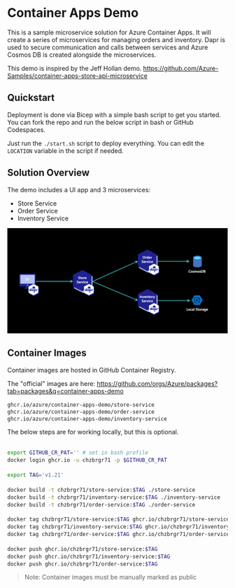# Container Apps Demo

This is a sample microservice solution for Azure Container Apps.  It will create a series of microservices for managing orders and inventory. Dapr is used to secure communication and calls between services and Azure Cosmos DB is created alongside the microservices.

This demo is inspired by the Jeff Hollan demo. https://github.com/Azure-Samples/container-apps-store-api-microservice

## Quickstart

Deployment is done via Bicep with a simple bash script to get you started. You can fork the repo and run the below script in bash or GitHub Codespaces. 

Just run the `./start.sh` script to deploy everything. You can edit the `LOCATION` variable in the script if needed.

## Solution Overview

The demo includes a UI app and 3 microservices:

* Store Service
* Order Service
* Inventory Service

![image of architecture](./assets/app-diagram.png)

## Container Images

Container images are hosted in GitHub Container Registry.

The "official" images are here: https://github.com/orgs/Azure/packages?tab=packages&q=container-apps-demo

```
ghcr.io/azure/container-apps-demo/store-service
ghcr.io/azure/container-apps-demo/order-service
ghcr.io/azure/container-apps-demo/inventory-service
```

The below steps are for working locally, but this is optional.

```bash

export GITHUB_CR_PAT='' # set in bash profile
docker login ghcr.io -u chzbrgr71 -p $GITHUB_CR_PAT

export TAG='v1.21'

docker build -t chzbrgr71/store-service:$TAG ./store-service
docker build -t chzbrgr71/inventory-service:$TAG ./inventory-service
docker build -t chzbrgr71/order-service:$TAG ./order-service

docker tag chzbrgr71/store-service:$TAG ghcr.io/chzbrgr71/store-service:$TAG
docker tag chzbrgr71/inventory-service:$TAG ghcr.io/chzbrgr71/inventory-service:$TAG
docker tag chzbrgr71/order-service:$TAG ghcr.io/chzbrgr71/order-service:$TAG

docker push ghcr.io/chzbrgr71/store-service:$TAG
docker push ghcr.io/chzbrgr71/inventory-service:$TAG
docker push ghcr.io/chzbrgr71/order-service:$TAG

```

> Note: Container images must be manually marked as public

